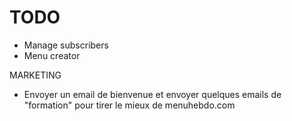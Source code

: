 # TODO

- Manage subscribers
- Menu creator


MARKETING
- Envoyer un email de bienvenue et envoyer quelques emails de "formation" pour tirer le mieux de menuhebdo.com
